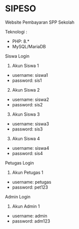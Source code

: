 # SIPESO
Website Pembayaran SPP Sekolah

Teknologi :
- PHP: 8.*
- MySQL/MariaDB

Siswa Login
1. Akun Siswa 1
- username: siswa1
- password: sis1

2. Akun Siswa 2
- username: siswa2
- password: sis2

3. Akun Siswa 3
- username: siswa3
- password: sis3

3. Akun Siswa 4
- username: siswa4
- password: sis4

Petugas Login
1. Akun Petugas 1
- username: petugas
- password: pet123

Admin Login
1. Akun Admin 1
- username: admin
- password: adm123
